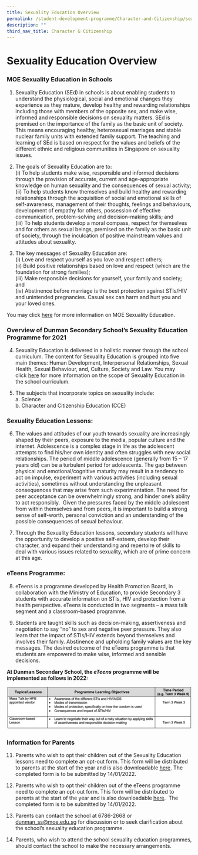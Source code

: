 ```yaml
---
title: Sexuality Education Overview
permalink: /student-development-programme/Character-and-Citizenship/sexuality-education/overview/
description: ""
third_nav_title: Character & Citizenship
---
```

# Sexuality Education Overview

### MOE Sexuality Education in Schools

1. Sexuality Education (SEd) in schools is about enabling students to understand the physiological, social and emotional changes they experience as they mature, develop healthy and rewarding relationships including those with members of the opposite sex, and make wise, informed and responsible decisions on sexuality matters. SEd is premised on the importance of the family as the basic unit of society. This means encouraging healthy, heterosexual marriages and stable nuclear family units with extended family support. The teaching and learning of SEd is based on respect for the values and beliefs of the different ethnic and religious communities in Singapore on sexuality issues.

2. The goals of Sexuality Education are to:  
(i) To help students make wise, responsible and informed decisions through the provision of accurate, current and age-appropriate knowledge on human sexuality and the consequences of sexual activity;  
(ii) To help students know themselves and build healthy and rewarding relationships through the acquisition of social and emotional skills of self-awareness, management of their thoughts, feelings and behaviours, development of empathy for others, possession of effective communication, problem-solving and decision-making skills; and  
(iii) To help students develop a moral compass, respect for themselves and for others as sexual beings, premised on the family as the basic unit of society, through the inculcation of positive mainstream values and attitudes about sexuality.

3. The key messages of Sexuality Education are:  
(i) Love and respect yourself as you love and respect others;  
(ii) Build positive relationships based on love and respect (which are the foundation for strong families);  
(iii) Make responsible decisions for yourself, your family and society; and  
(iv) Abstinence before marriage is the best protection against STIs/HIV and unintended pregnancies. Casual sex can harm and hurt you and your loved ones.

You may click [here](https://www.moe.gov.sg/programmes/sexuality-education) for more information on MOE Sexuality Education.

### Overview of Dunman Secondary School’s Sexuality Education Programme for 2021

4. Sexuality Education is delivered in a holistic manner through the school curriculum. The content for Sexuality Education is grouped into five main themes: Human Development, Interpersonal Relationships, Sexual Health, Sexual Behaviour, and, Culture, Society and Law. You may click [here](https://www.moe.gov.sg/programmes/sexuality-education/scope-and-teaching-approach) for more information on the scope of Sexuality Education in the school curriculum.

5. The subjects that incorporate topics on sexuality include:   
a. Science  
b. Character and Citizenship Education (CCE)

### Sexuality Education Lessons:

6. The values and attitudes of our youth towards sexuality are increasingly shaped by their peers, exposure to the media, popular culture and the internet. Adolescence is a complex stage in life as the adolescent attempts to find his/her own identity and often struggles with new social relationships. The period of middle adolescence (generally from 15 – 17 years old) can be a turbulent period for adolescents. The gap between physical and emotional/cognitive maturity may result in a tendency to act on impulse, experiment with various activities (including sexual activities), sometimes without understanding the unpleasant consequences that may arise from such experimentation. The need for peer acceptance can be overwhelmingly strong, and hinder one’s ability to act responsibly.  Given the pressures faced by the middle adolescent from within themselves and from peers, it is important to build a strong sense of self-worth, personal conviction and an understanding of the possible consequences of sexual behaviour.

7. Through the Sexuality Education lessons, secondary students will have the opportunity to develop a positive self-esteem, develop their character, and expand their understanding and repertoire of skills to deal with various issues related to sexuality, which are of prime concern at this age.

### eTeens Programme:

8. eTeens is a programme developed by Health Promotion Board, in collaboration with the Ministry of Education, to provide Secondary 3 students with accurate information on STIs, HIV and protection from a health perspective. eTeens is conducted in two segments – a mass talk segment and a classroom-based programme.

9. Students are taught skills such as decision-making, assertiveness and negotiation to say “no” to sex and negative peer pressure. They also learn that the impact of STIs/HIV extends beyond themselves and involves their family. Abstinence and upholding family values are the key messages. The desired outcome of the eTeens programme is that students are empowered to make wise, informed and sensible decisions.

**At Dunman Secondary School, the _eTeens_ programme will be implemented as follows in 2022:**

![](/images/Student%20Development%20Programme/CCP/eTeens.png)

### Information for Parents

11. Parents who wish to opt their children out of the Sexuality Education lessons need to complete an opt-out form. This form will be distributed to parents at the start of the year and is also downloadable [here](https://dunmansec.moe.edu.sg/qql/slot/u194/CCE/Annex%20A%20Parents%20Opt%20Out%20Form%20for%20Growing%20Year%202022.pdf). The completed form is to be submitted by 14/01/2022. 

12. Parents who wish to opt their children out of the eTeens programme need to complete an opt-out form. This form will be distributed to parents at the start of the year and is also downloadable [here](https://dunmansec.moe.edu.sg/qql/slot/u194/CCE/Annex%20B%20Parents%20Opt%20Out%20Form%20for%20eteens%202022.pdf).  The completed form is to be submitted by 14/01/2022.

13. Parents can contact the school at 6786-2668 or dunman_ss@moe.edu.sg for discussion or to seek clarification about the school’s sexuality education programme.

14. Parents, who wish to attend the school sexuality education programmes, should contact the school to make the necessary arrangements.